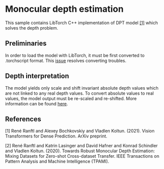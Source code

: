 # Monocular depth estimation
This sample contains LibTorch C++ implementation of DPT model [[1]](#1) which solves the depth problem.

## Preliminaries
In order to load the model with LibTorch, it must be first converted to .torchscript format. This [issue](https://github.com/isl-org/DPT/issues/42#issuecomment-893542411) resolves converting troubles.

## Depth interpretation
The model yields only scale and shift invariant absolute depth values which are not linked to any real depth values. To convert absolute values to real values, the model output must be re-scaled and re-shifted. More information can be found [here](https://github.com/isl-org/DPT/issues/63#issuecomment-1040260597).

## References
<a id="1">[1]</a> 
René Ranftl and Alexey Bochkovskiy and Vladlen Koltun. (2021). Vision Transformers for Dense Prediction. ArXiv preprint.

<a id="2">[2]</a> 
René Ranftl and Katrin Lasinger and David Hafner and Konrad Schindler and Vladlen Koltun. (2020). Towards Robust Monocular Depth Estimation: Mixing Datasets for Zero-shot Cross-dataset Transfer. IEEE Transactions on Pattern Analysis and Machine Intelligence (TPAMI).
